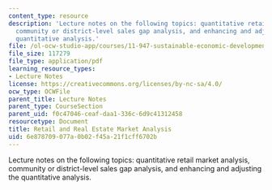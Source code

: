 ```yaml
---
content_type: resource
description: 'Lecture notes on the following topics: quantitative retail market analysis,
  community or district-level sales gap analysis, and enhancing and adjusting the
  quantitative analysis.'
file: /ol-ocw-studio-app/courses/11-947-sustainable-economic-development-spring-2004/6e878709077a0b02f45a21f1cff6702b_market_analysis3.pdf
file_size: 117279
file_type: application/pdf
learning_resource_types:
- Lecture Notes
license: https://creativecommons.org/licenses/by-nc-sa/4.0/
ocw_type: OCWFile
parent_title: Lecture Notes
parent_type: CourseSection
parent_uid: f0c47046-ceaf-daa1-336c-6d9c41312458
resourcetype: Document
title: Retail and Real Estate Market Analysis
uid: 6e878709-077a-0b02-f45a-21f1cff6702b
---
```

Lecture notes on the following topics: quantitative retail market analysis, community or district-level sales gap analysis, and enhancing and adjusting the quantitative analysis.